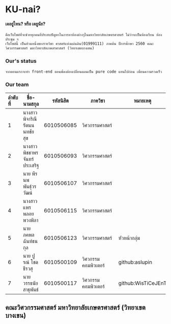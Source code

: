 # KU-nai?
#### เคอยู่ไหน? หรือ เคยูนัย?  
    คือเว็บไซต์ที่จะช่วยทุกคนที่ประสบปัญหาในการหาห้องต่างๆในมหาวิทยาลัยเกษตรศาสตร์ ไม่ว่าจะเป็นห้องเรียน ห้องประชุม ฯ 
    เว็บไซต์นี้ เป็นส่วนหนึ่งของรายวิชา ศาสตร์แห่งแผ่นดิน(01999111) ภาคต้น ปีการศึกษา 2560 คณะวิศวกรรมศาสตร์ มหาวิทยาลัยเกษตรศาสตร์ (วิทยาเขตบางเขน)

### Our's status
    จากตอนแรกจะทำ front-end ตอนนั้คงต้องเปลี่ยนแผนเป็น pure code แทนไปก่อน เพื่อนความรวดเร็ว
### Our team
ลำดับที่ | ชื่อ-นามสกุล |  รหัสนิสิต | ภาควิชา | หมายเหตุ
:---|---|:------:|---|---
1|นางสาว พิจาริณี รัตนนนทชัยสุข|6010506085|วิศวกรรมศาสตร์ 
2|นางสาว พิชชาพร จันทร์ประเสริฐ|6010506093|วิศวกรรมศาสตร์ 
3|นาย พีรนพ พันธุ์วรวัฒน์|6010506107|วิศวกรรมศาสตร์ 
4|นางสาว แพรพลอย พวงพิลา|6010506115|วิศวกรรมศาสตร์ 
5|นาย ภคพล ฉันท์ธนกุล|6010506123|วิศวกรรมศาสตร์|หัวหน้ากลุ่ม
6|นาย ปูรณ์ โชตธีรวสุ|6010500109|วิศวกรรมคอมพิวเตอร์|github:aslupin
7|นาย วรรธนัย สาธุพันธ์|6010500117|วิศวกรรมคอมพิวเตอร์|github:WisTiCeJEnT

## คณะวิศวกรรมศาสตร์ มหาวิทยาลัยเกษตรศาสตร์ (วิทยาเขตบางเขน) 
 
